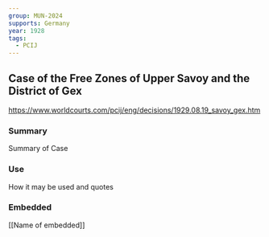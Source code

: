 ```yaml
---
group: MUN-2024
supports: Germany
year: 1928
tags:
  - PCIJ
---
```

## Case of the Free Zones of Upper Savoy and the District of Gex

https://www.worldcourts.com/pcij/eng/decisions/1929.08.19_savoy_gex.htm

### Summary

Summary of Case 

### Use

How it may be used and quotes

### Embedded

[[Name of embedded]]